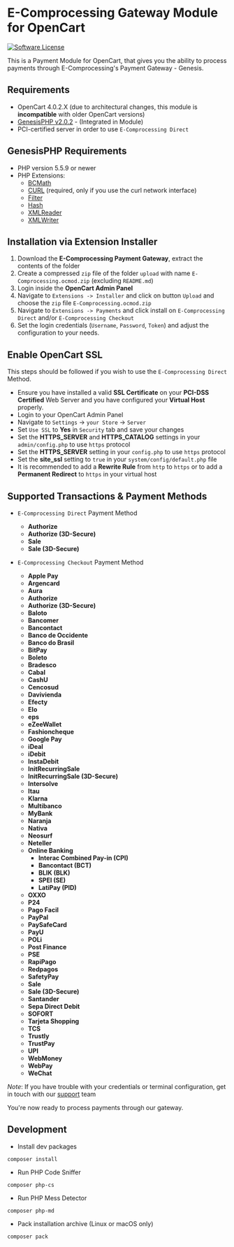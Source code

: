 E-Comprocessing Gateway Module for OpenCart
========================================
[![Software License](https://img.shields.io/badge/license-GPL-green.svg?style=flat)](http://opensource.org/licenses/gpl-2.0.php)

This is a Payment Module for OpenCart, that gives you the ability to process payments through E-Comprocessing's Payment Gateway - Genesis.

Requirements
------------

* OpenCart 4.0.2.X (due to architectural changes, this module is __incompatible__ with older OpenCart versions)
* [GenesisPHP v2.0.2](https://github.com/GenesisGateway/genesis_php/tree/2.0.2) - (Integrated in Module)
* PCI-certified server in order to use ```E-Comprocessing Direct```

GenesisPHP Requirements
------------

* PHP version 5.5.9 or newer
* PHP Extensions:
    * [BCMath](https://php.net/bcmath)
    * [CURL](https://php.net/curl) (required, only if you use the curl network interface)
    * [Filter](https://php.net/filter)
    * [Hash](https://php.net/hash)
    * [XMLReader](https://php.net/xmlreader)
    * [XMLWriter](https://php.net/xmlwriter)

Installation via Extension Installer
------------
1.	Download the __E-Comprocessing Payment Gateway__, extract the contents of the folder
2.	Create a compressed ```zip``` file of the folder ```upload``` with name ```E-Comprocessing.ocmod.zip``` (excluding ```README.md```)
3.	Login inside the __OpenCart Admin Panel__
4.	Navigate to ```Extensions -> Installer``` and click on button ```Upload``` and choose the ```zip``` file ```E-Comprocessing.ocmod.zip```
5.	Navigate to ```Extensions -> Payments``` and click install on ```E-Comprocessing Direct``` and/or ```E-Comprocessing Checkout```
6.	Set the login credentials (```Username```, ```Password```, ```Token```) and adjust the configuration to your needs.

Enable OpenCart SSL
------------
This steps should be followed if you wish to use the ```E-Comprocessing Direct``` Method.

* Ensure you have installed a valid __SSL Certificate__ on your __PCI-DSS Certified__ Web Server and you have configured your __Virtual Host__ properly.
* Login to your OpenCart Admin Panel
* Navigate to ```Settings``` -> ```your Store``` -> ```Server```
* Set ```Use SSL``` to __Yes__ in ```Security``` tab and save your changes
* Set the __HTTPS_SERVER__ and __HTTPS_CATALOG__ settings in your ```admin/config.php``` to use ```https``` protocol
* Set the __HTTPS_SERVER__ setting in your ```config.php``` to use ```https``` protocol
* Set the __site_ssl__ setting to ```true``` in your ```system/config/default.php``` file
* It is recommended to add a __Rewrite Rule__ from ```http``` to ```https``` or to add a __Permanent Redirect__ to ```https``` in your virtual host

Supported Transactions & Payment Methods
---------------------
* ```E-Comprocessing Direct``` Payment Method
  * __Authorize__
  * __Authorize (3D-Secure)__
  * __Sale__
  * __Sale (3D-Secure)__

* ```E-Comprocessing Checkout``` Payment Method
  * __Apple Pay__ 
  * __Argencard__
  * __Aura__
  * __Authorize__
  * __Authorize (3D-Secure)__
  * __Baloto__
  * __Bancomer__
  * __Bancontact__
  * __Banco de Occidente__
  * __Banco do Brasil__
  * __BitPay__
  * __Boleto__
  * __Bradesco__
  * __Cabal__
  * __CashU__
  * __Cencosud__
  * __Davivienda__
  * __Efecty__
  * __Elo__
  * __eps__
  * __eZeeWallet__
  * __Fashioncheque__
  * __Google Pay__
  * __iDeal__
  * __iDebit__
  * __InstaDebit__
  * __InitRecurringSale__
  * __InitRecurringSale (3D-Secure)__
  * __Intersolve__
  * __Itau__
  * __Klarna__
  * __Multibanco__
  * __MyBank__
  * __Naranja__
  * __Nativa__
  * __Neosurf__
  * __Neteller__
  * __Online Banking__
    * __Interac Combined Pay-in (CPI)__ 
    * __Bancontact (BCT)__ 
    * __BLIK (BLK)__
    * __SPEI (SE)__
    * __LatiPay (PID)__
  * __OXXO__
  * __P24__
  * __Pago Facil__
  * __PayPal__
  * __PaySafeCard__
  * __PayU__
  * __POLi__
  * __Post Finance__
  * __PSE__
  * __RapiPago__
  * __Redpagos__
  * __SafetyPay__
  * __Sale__
  * __Sale (3D-Secure)__
  * __Santander__
  * __Sepa Direct Debit__
  * __SOFORT__
  * __Tarjeta Shopping__
  * __TCS__
  * __Trustly__
  * __TrustPay__
  * __UPI__
  * __WebMoney__
  * __WebPay__
  * __WeChat__

_Note_: If you have trouble with your credentials or terminal configuration, get in touch with our [support] team

You're now ready to process payments through our gateway.

Development
------------
* Install dev packages
```shell
composer install
```
* Run PHP Code Sniffer
```shell
composer php-cs
```
* Run PHP Mess Detector
```shell
composer php-md
```
* Pack installation archive (Linux or macOS only)
```shell
composer pack
```
[support]: mailto:tech-support@e-comprocessing.net
